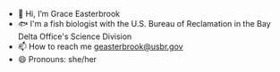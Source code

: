 - 👋 Hi, I’m Grace Easterbrook
- 🐟 I'm a fish biologist with the U.S. Bureau of Reclamation in the Bay Delta Office's Science Division
- 📫 How to reach me geasterbrook@usbr.gov
- 😄 Pronouns: she/her


<!---
basket-grace/basket-grace is a ✨ special ✨ repository because its `README.md` (this file) appears on your GitHub profile.
You can click the Preview link to take a look at your changes.
--->
